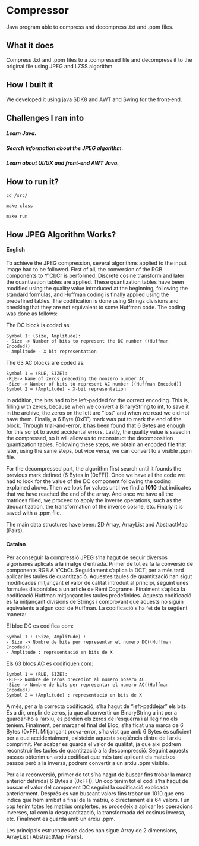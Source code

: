 # Compressor

Java program able to compress and decompress .txt and .ppm files.

## What it does
Compress .txt and .ppm files to a .compressed file and decompress it to the original file using JPEG and LZSS algorithm.

## How I built it
We developed it using java SDK8 and AWT and Swing for the front-end.

## Challenges I ran into
##### Learn Java.
##### Search information about the JPEG algorithm.
##### Learn about UI/UX and front-end AWT Java.

## How to run it?
```
cd /src/
```
```
make class
```
```
make run
```
## How JPEG Algorithm Works?


#### English 
To achieve the JPEG compression, several algorithms applied to the input image had to be followed. First of all, the conversion of the RGB components to Y'CbCr is performed. Discrete cosine transform and later the quantization tables are applied. These quantization tables have been modified using the quality value introduced at the beginning, following the standard formulas, and Huffman coding is finally applied using the predefined tables. The codification is done using Strings divisions and checking that they are not equivalent to some Huffman code. The coding was done as follows:

The DC block is coded as:
```
Symbol 1: (Size, Amplitude):
- Size -> Number of bits to represent the DC number ((Huffman Encoded))
- Amplitude - X bit representation
```
The 63 AC blocks are coded as:
```
Symbol 1 = (RLE, SIZE):
-RLE-> Name of zeros preceding the nonzero number AC
-Size -> Number of bits to represent AC number ((Huffman Encoded))
Symbol 2 = (Amplitude) - X-bit representation
```
In addition, the bits had to be left-padded for the correct encoding. This is, filling with zeros, because when we convert a BinaryString to int, to save it in the archive, the zeros on the left are "lost" and when we read we did not have them. Finally, a 6 Byte (0xFF) mark was put to mark the end of the block. Through trial-and-error, it has been found that 6 Bytes are enough for this script to avoid accidental errors. Lastly, the quality value is saved in the compressed, so it will allow us to reconstruct the decomposition quantization tables. Following these steps, we obtain an encoded file that later, using the same steps, but vice versa, we can convert to a visible .ppm file.

For the decompressed part, the algorithm first search until it founds the previous mark defined (6 Bytes in (0xFF)). Once we have all the code we had to look for the value of the DC component following the coding explained above. Then we look for values until we find a **1010** that indicates that we have reached the end of the array. And once we have all the matrices filled, we proceed to apply the inverse operations, such as the dequantization, the transformation of the inverse cosine, etc. Finally it is saved with a .ppm file.

The main data structures have been: 2D Array, ArrayList and AbstractMap (Pairs).


#### Catalan
Per aconseguir la compressió JPEG s’ha hagut de seguir diversos algorismes
aplicats a la imatge d’entrada. Primer de tot es fa la conversió de components RGB
A Y’CbCr. Seguidament s’aplica la DCT, per a més tard aplicar les taules de
quantització. Aquestes taules de quantització han sigut modificades mitjançant el
valor de calitat introduït al principi, seguint unes formules disponibles a un article de
Rémi Cogranne .Finalment s’aplica la codificació Huffman mitjançant les taules
predefinides.
Aquesta codificació es fa mitjançant divisions de Strings i comprovant que aquests no siguin
equivalents a algun codi de Huffman. La codificació s’ha fet de la següent manera:

El bloc DC es codifica com:
```
Symbol 1 : (Size, Amplitude) :
- Size -> Nombre de bits per representar el numero DC((Huffman Encoded))
- Amplitude : representació en bits de X
```
Els 63 blocs AC es codifiquen com:
```
Symbol 1 = (RLE, SIZE):
-RLE-> Nombre de zeros precedint al numero nozero AC.
-Size -> Nombre de bits per representar el numero AC((Huffman Encoded))
Symbol 2 = (Amplitude) : representació en bits de X
```
A més, per a la correcta codificació, s’ha hagut de “left-paddejar” els bits. És a dir,
omplir de zeros, ja que al convertir un BinaryString a int per a guardar-ho a l’arxiu, es
perdien els zeros de l’esquerra i al llegir no els teníem. Finalment, per marcar el final
del Bloc, s’ha ficat una marca de 6 Bytes (0xFF). Mitjançant prova-error, s’ha vist que
amb 6 Bytes és suficient per a que accidentalment, existeixin aquesta seqüència
dintre de l’arxiu comprimit. Per acabar es guarda el valor de qualitat, ja que així
podrem reconstruir les taules de quantització a la descompressió. Seguint aquests
passos obtenim un arxiu codificat que més tard aplicant els mateixos passos però a
la inversa, podrem convertir a un arxiu .ppm visible.

Per a la reconversió, primer de tot s’ha hagut de buscar fins trobar la marca anterior
definida( 6 Bytes a (0xFF)). Un cop tenim tot el codi s’ha hagut de buscar el valor del
component DC seguint la codificació explicada anteriorment. Després es van buscant valors
fins trobar un 1010 que ens indica que hem arribat a final de la matriu, o directament els 64
valors. I un cop tenim totes les matrius omplertes, es procedeix a aplicar les operacions
inverses, tal com la desquantització, la transformada del cosinus inversa, etc.
Finalment es guarda amb un arxiu .ppm.

Les principals estructures de dades han sigut: Array de 2 dimensions, ArrayList i
AbstractMap (Pairs).




